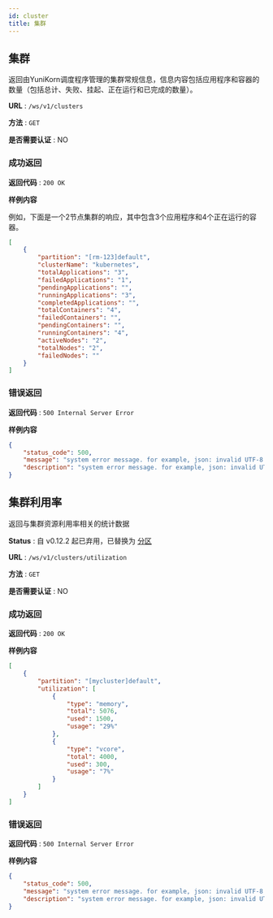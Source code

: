 ```yaml
---
id: cluster
title: 集群
---
```


<!--
Licensed to the Apache Software Foundation (ASF) under one
or more contributor license agreements.  See the NOTICE file
distributed with this work for additional information
regarding copyright ownership.  The ASF licenses this file
to you under the Apache License, Version 2.0 (the
"License"); you may not use this file except in compliance
with the License.  You may obtain a copy of the License at

  http://www.apache.org/licenses/LICENSE-2.0

Unless required by applicable law or agreed to in writing,
software distributed under the License is distributed on an
"AS IS" BASIS, WITHOUT WARRANTIES OR CONDITIONS OF ANY
KIND, either express or implied.  See the License for the
specific language governing permissions and limitations
under the License.
-->

## 集群

返回由YuniKorn调度程序管理的集群常规信息，信息内容包括应用程序和容器的数量（包括总计、失败、挂起、正在运行和已完成的数量）。

**URL** : `/ws/v1/clusters`

**方法** : `GET`

**是否需要认证** : NO

### 成功返回

**返回代码** : `200 OK`

**样例内容**

例如，下面是一个2节点集群的响应，其中包含3个应用程序和4个正在运行的容器。

```json
[
    {
        "partition": "[rm-123]default",
        "clusterName": "kubernetes",
        "totalApplications": "3",
        "failedApplications": "1",
        "pendingApplications": "",
        "runningApplications": "3",
        "completedApplications": "",
        "totalContainers": "4",
        "failedContainers": "",
        "pendingContainers": "",
        "runningContainers": "4",
        "activeNodes": "2",
        "totalNodes": "2",
        "failedNodes": ""
    }
]
```

### 错误返回

**返回代码** : `500 Internal Server Error`

**样例内容**

```json
{
    "status_code": 500,
    "message": "system error message. for example, json: invalid UTF-8 in string: ..",
    "description": "system error message. for example, json: invalid UTF-8 in string: .."
}
```

## 集群利用率

返回与集群资源利用率相关的统计数据

**Status** : 自 v0.12.2 起已弃用，已替换为 [分区](scheduler.md#分区)

**URL** : `/ws/v1/clusters/utilization`

**方法** : `GET`

**是否需要认证** : NO

### 成功返回

**返回代码** : `200 OK`

**样例内容**

```json
[
    {
        "partition": "[mycluster]default",
        "utilization": [
            {
                "type": "memory",
                "total": 5076,
                "used": 1500,
                "usage": "29%"
            },
            {
                "type": "vcore",
                "total": 4000,
                "used": 300,
                "usage": "7%"
            }
        ]
    }
]
```

### 错误返回

**返回代码** : `500 Internal Server Error`

**样例内容**

```json
{
    "status_code": 500,
    "message": "system error message. for example, json: invalid UTF-8 in string: ..",
    "description": "system error message. for example, json: invalid UTF-8 in string: .."
}
```